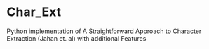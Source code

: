 # Char_Ext
Python implementation of A Straightforward Approach to Character Extraction (Jahan et. al) with additional Features
